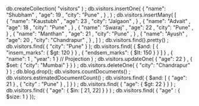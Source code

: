 db.createCollection( "visitors" ) ;
db.visitors.insertOne( 
    {
        "name": "Shubham" , 
        "age": 19 ,
        "city": "Pune" ,
    } , 
) ; 
db.visitors.insertMany( [  
    {
        "name": "Kaustubh" , 
        "age": 23 ,
        "city": "Jalgaon" ,
    } , 
    {
        "name": "Advait" , 
        "age": 18 ,
        "city": "Pune" ,
    } , 
    {
        "name": "Swaraj" , 
        "age": 22 ,
        "city": "Pune" ,
    } , 
    {
        "name": "Manthan" , 
        "age": 21 ,
        "city": "Pune" ,
    } , 
    {
        "name": "Ayush" , 
        "age": 20 ,
        "city": "Chandrapur" ,
    } , 
] ) ; 
db.visitors.find().pretty() ; 
db.visitors.find( { 
    "city": "Pune"
} ); 
db.visitors.find( 
    {
        $and: [
            { "insem_marks": { $gt: 120 } } , 
            { "endsem_marks": { $lt: 150 } }
        ]
    } , 
    { "name": 1 , "year": 1 } // Projection
) ;
db.visitors.updateOne(
    { "age": 22 } , 
    { 
        $set: {
            "city": "Mumbai"
        }
    }
) ; 
db.visitors.deleteOne( 
    { "city": "Chandrapur" } 
) ; 
db.blog.drop();
db.visitors.countDocuments() ;
db.visitors.estimatedDocumentCount() ; 
db.visitors.find( {
    $and: [
        { "age": 21 } ,
        { "city" : "Pune" } , 
    ]
} ) ;
db.visitors.find( {
    "age": { 
        $gt: 22
    }
} ) ; 
db.visitors.find( { 
    "age": {
        $in: [ 21, 22]
    }
} ) ; 
db.visitors.find( {
    "age" : {
        $size: 1
    }
});
